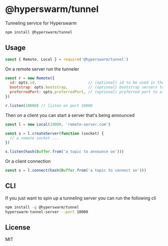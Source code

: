 # @hyperswarm/tunnel

Tunneling service for Hyperswarm

``` sh
npm install @hyperswarm/tunnel
```

## Usage

``` js
const { Remote, Local } = require('@hyperswarm/tunnel')
```

On a remote server run the tunneler

``` js
const r = new Remote({
  id: opts.id,                       // (optional) id to be used in the discovery
  bootstrap: opts.bootstrap,         // (optional) bootstrap servers to be used to initiate the dht
  preferredPort: opts.preferredPort, // (optional) preferred port to attemt to connect to peers.
})

r.listen(10000) // listen on port 10000
```

Then on a client you can start a server that's being announced

``` js
const l = new Local(10000, 'remote-server.com')

const s = l.createServer(function (socket) {
  // a remote socket ...
})

s.listen(hash(Buffer.from('a topic to announce on')))
```

Or a client connection

``` js
const s = l.connect(hash(Buffer.from('a topic to connect on')))
```

## CLI

If you just want to spin up a tunneling server you can run the following cli

``` sh
npm install -g @hyperswarm/tunnel
hyperswarm-tunnel-server --port 10000
```

## License

MIT
